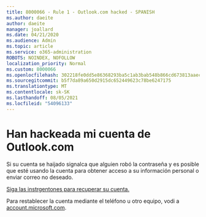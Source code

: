 ```yaml
---
title: 8000066 - Rule 1 - Outlook.com hacked - SPANISH
ms.author: daeite
author: daeite
manager: joallard
ms.date: 04/21/2020
ms.audience: Admin
ms.topic: article
ms.service: o365-administration
ROBOTS: NOINDEX, NOFOLLOW
localization_priority: Normal
ms.custom: 8000066
ms.openlocfilehash: 302218fe0dd5e86368293ba5c1ab3bab548b866cd673813aaec3a881d4f94cf6
ms.sourcegitcommit: b5f7da89a650d2915dc652449623c78be6247175
ms.translationtype: MT
ms.contentlocale: sk-SK
ms.lasthandoff: 08/05/2021
ms.locfileid: "54096133"
---
```

# <a name="han-hackeada-mi-cuenta-de-outlookcom"></a>Han hackeada mi cuenta de Outlook.com

Si su cuenta se haijado signalca que alguien robó la contraseña y es posible que esté usando la cuenta para obtener acceso a su información personal o enviar correo no deseado.

[Siga las instrgentones para recuperar su cuenta.](https://support.office.com/es-es/article/han-pirateado-mi-cuenta-de-outlook-com-35993ac5-ac2f-494e-aacb-5232dda453d8?ui=es-ES&rs=es-ES&ad=ES?wt.mc_id=Office_Outlook_com_Alchemy)

Para restablecer la cuenta mediante el teléfono u otro equipo, vodi a [account.microsoft.com](https://go.microsoft.com/fwlink/p/?linkid=836814).